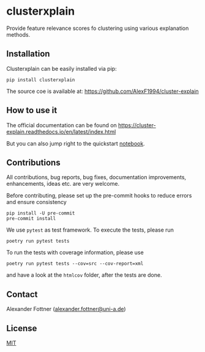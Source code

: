 # clusterxplain
Provide feature relevance scores fo clustering using various explanation methods.

## Installation
Clusterxplain can be easily installed via pip:
```
pip install clusterxplain
```
The source coe is available at: https://github.com/AlexF1994/cluster-explain

## How to use it
The official documentation can be found on https://cluster-explain.readthedocs.io/en/latest/index.html

But you can also jump right to the quickstart [notebook](docs/source/Quickstart.ipynb).

## Contributions
All contributions, bug reports, bug fixes, documentation improvements, enhancements, ideas etc. are very welcome.

Before contributing, please set up the pre-commit hooks to reduce errors and ensure consistency

    pip install -U pre-commit
    pre-commit install

We use `pytest` as test framework. To execute the tests, please run

    poetry run pytest tests

To run the tests with coverage information, please use

    poetry run pytest tests --cov=src --cov-report=xml

and have a look at the `htmlcov` folder, after the tests are done.

## Contact

Alexander Fottner (alexander.fottner@uni-a.de)

## License
[MIT](LICENSE)
